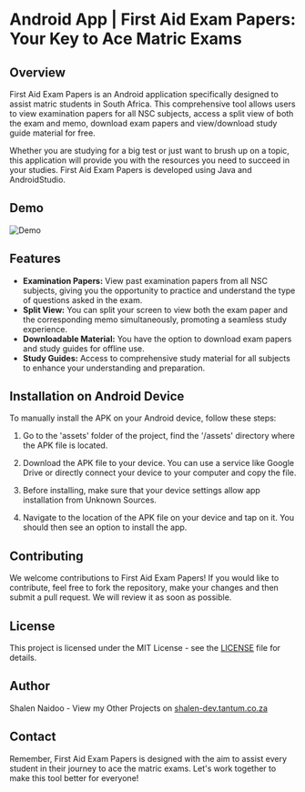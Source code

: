 # Android App | First Aid Exam Papers: Your Key to Ace Matric Exams

## Overview
First Aid Exam Papers is an Android application specifically designed to assist matric students in South Africa. This comprehensive tool allows users to view examination papers for all NSC subjects, access a split view of both the exam and memo, download exam papers and view/download study guide material for free. 

Whether you are studying for a big test or just want to brush up on a topic, this application will provide you with the resources you need to succeed in your studies. First Aid Exam Papers is developed using Java and AndroidStudio. 

## Demo

![Demo](assets/firstaidexampapers.gif)

## Features

* **Examination Papers:** View past examination papers from all NSC subjects, giving you the opportunity to practice and understand the type of questions asked in the exam.
* **Split View:** You can split your screen to view both the exam paper and the corresponding memo simultaneously, promoting a seamless study experience.
* **Downloadable Material:** You have the option to download exam papers and study guides for offline use.
* **Study Guides:** Access to comprehensive study material for all subjects to enhance your understanding and preparation.

## Installation on Android Device

To manually install the APK on your Android device, follow these steps:

1. Go to the 'assets' folder of the project, find the '/assets' directory where the APK file is located.

2. Download the APK file to your device. You can use a service like Google Drive or directly connect your device to your computer and copy the file.

3. Before installing, make sure that your device settings allow app installation from Unknown Sources.

4. Navigate to the location of the APK file on your device and tap on it. You should then see an option to install the app.

## Contributing

We welcome contributions to First Aid Exam Papers! If you would like to contribute, feel free to fork the repository, make your changes and then submit a pull request. We will review it as soon as possible.

## License

This project is licensed under the MIT License - see the [LICENSE](LICENSE) file for details.

## Author

Shalen Naidoo - View my Other Projects on [shalen-dev.tantum.co.za](https://shalen-dev.tantum.co.za)

## Contact

Remember, First Aid Exam Papers is designed with the aim to assist every student in their journey to ace the matric exams. Let's work together to make this tool better for everyone!